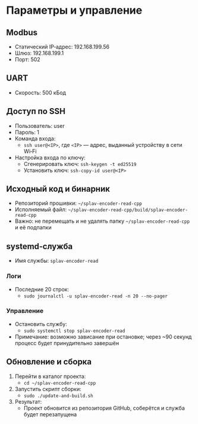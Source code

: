 # Параметры и управление

## Modbus

- Статический IP‑адрес: 192.168.199.56
- Шлюз: 192.168.199.1
- Порт: 502

## UART

- Скорость: 500 кБод

## Доступ по SSH
- Пользователь: user
- Пароль: 1
- Команда входа:
    - `ssh user@<IP>`, где `<IP>` — адрес, выданный устройству в сети Wi‑Fi
- Настройка входа по ключу:
    - Сгенерировать ключ: `ssh-keygen -t ed25519`
    - Установить ключ: `ssh-copy-id user@<IP>`

## Исходный код и бинарник

- Репозиторий прошивки: `~/splav-encoder-read-cpp`
- Исполняемый файл: `~/splav-encoder-read-cpp/build/splav-encoder-read-cpp`
- Важно: не перемещать и не удалять папку `~/splav-encoder-read-cpp` и её подпапки

## systemd‑служба

- Имя службы: `splav-encoder-read`

### Логи

- Последние 20 строк:
    - `sudo journalctl -u splav-encoder-read -n 20 --no-pager`

### Управление

- Остановить службу:
    - `sudo systemctl stop splav-encoder-read`
- Примечание: возможно зависание при остановке; через ~90 секунд процесс будет принудительно завершён

## Обновление и сборка

1. Перейти в каталог проекта:
    - `cd ~/splav-encoder-read-cpp`
2. Запустить скрипт сборки:
    - `sudo ./update-and-build.sh`
3. Результат:
    - Проект обновится из репозитория GitHub, соберётся и служба будет перезапущена
